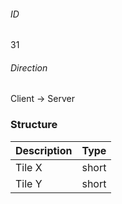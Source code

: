 ###### ID
31

###### Direction
Client -> Server

### Structure
| Description | Type |
|-------------|------|
| Tile X | short |
| Tile Y | short |